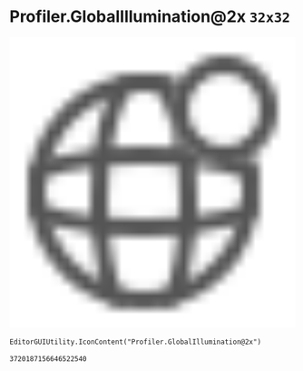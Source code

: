 # Profiler.GlobalIllumination@2x `32x32`
<img src="/img/Profiler.GlobalIllumination@2x.png" width=512 height=512>

``` CSharp
EditorGUIUtility.IconContent("Profiler.GlobalIllumination@2x")
```
```
3720187156646522540
```
